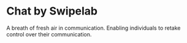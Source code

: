 # Chat by Swipelab

A breath of fresh air in communication. Enabling individuals to retake control over their communication.
